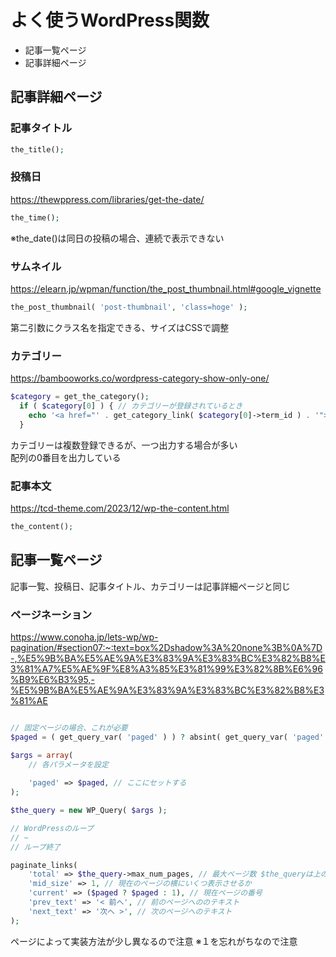 # よく使うWordPress関数

- 記事一覧ページ
- 記事詳細ページ

## 記事詳細ページ

### 記事タイトル

```php
the_title();
```

### 投稿日  
https://thewppress.com/libraries/get-the-date/

```php
the_time();
```
※the_date()は同日の投稿の場合、連続で表示できない

### サムネイル
https://elearn.jp/wpman/function/the_post_thumbnail.html#google_vignette

```php
the_post_thumbnail( 'post-thumbnail', 'class=hoge' );
```
第二引数にクラス名を指定できる、サイズはCSSで調整

### カテゴリー  
https://bambooworks.co/wordpress-category-show-only-one/
```php
$category = get_the_category(); 
  if ( $category[0] ) { // カテゴリーが登録されているとき
    echo '<a href="' . get_category_link( $category[0]->term_id ) . '">' . $category[0]->cat_name . '</a>';
  }
```
カテゴリーは複数登録できるが、一つ出力する場合が多い  
配列の0番目を出力している

### 記事本文  
https://tcd-theme.com/2023/12/wp-the-content.html
```php
the_content();
```



## 記事一覧ページ
記事一覧、投稿日、記事タイトル、カテゴリーは記事詳細ページと同じ


### ページネーション  

https://www.conoha.jp/lets-wp/wp-pagination/#section07:~:text=box%2Dshadow%3A%20none%3B%0A%7D-,%E5%9B%BA%E5%AE%9A%E3%83%9A%E3%83%BC%E3%82%B8%E3%81%A7%E5%AE%9F%E8%A3%85%E3%81%99%E3%82%8B%E6%96%B9%E6%B3%95,-%E5%9B%BA%E5%AE%9A%E3%83%9A%E3%83%BC%E3%82%B8%E3%81%AE

```php

// 固定ページの場合、これが必要
$paged = ( get_query_var( 'paged' ) ) ? absint( get_query_var( 'paged' ) ) : 1; // ※１

$args = array(
	// 各パラメータを設定
  
	'paged' => $paged, // ここにセットする
);

$the_query = new WP_Query( $args );

// WordPressのループ
// ~
// ループ終了

paginate_links(
    'total' => $the_query->max_num_pages, // 最大ページ数 $the_queryは上の変数名と合わせる
    'mid_size' => 1, // 現在のページの横にいくつ表示させるか
    'current' => ($paged ? $paged : 1), // 現在ページの番号
    'prev_text' => '< 前へ', // 前のページへののテキスト
    'next_text' => '次へ >', // 次のページへのテキスト
);
```
ページによって実装方法が少し異なるので注意
※１を忘れがちなので注意

## 











